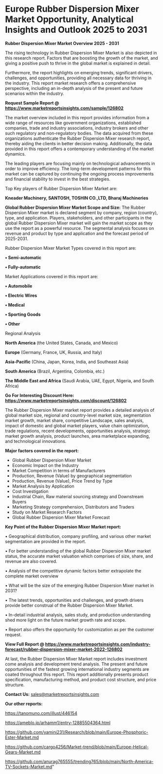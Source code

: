 # Europe Rubber Dispersion Mixer Market Opportunity, Analytical Insights and Outlook 2025 to 2031

<Strong> Rubber Dispersion Mixer Market Overview 2025 - 2031</strong>

The rising technology in Rubber Dispersion Mixer Market is also depicted in this research report. Factors that are boosting the growth of the market, and giving a positive push to thrive in the global market is explained in detail.

Furthermore, the report highlights on emerging trends, significant drivers, challenges, and opportunities, providing all necessary data for thriving in the industry. This report market research offers a comprehensive perspective, including an in-depth analysis of the present and future scenarios within the industry.

<strong>Request Sample Report @ <a href=https://www.marketreportsinsights.com/sample/126802>https://www.marketreportsinsights.com/sample/126802</a></strong>

The market overview included in this report provides information from a wide range of resources like government organizations, established companies, trade and industry associations, industry brokers and other such regulatory and non-regulatory bodies. The data acquired from these organizations authenticate the Rubber Dispersion Mixer research report, thereby aiding the clients in better decision making. Additionally, the data provided in this report offers a contemporary understanding of the market dynamics.

The leading players are focusing mainly on technological advancements in order to improve efficiency. The long-term development patterns for this market can be captured by continuing the ongoing process improvements and financial stability to invest in the best strategies.

Top Key players of Rubber Dispersion Mixer Market are:

<strong>Kneader Machinery, SANTOSH, TOSHIN CO.,LTD, Bharaj Machineries</strong>

<strong><b>Global Rubber Dispersion Mixer Market Scope and Size:</b></strong>
The Rubber Dispersion Mixer market is declared segment by company, region (country), type, and application. Players, stakeholders, and other participants in the global Rubber Dispersion Mixer market will gain the market scope as they use the report as a powerful resource. The segmental analysis focuses on revenue and product by type and application and the forecast period of 2025-2031.

Rubber Dispersion Mixer Market Types covered in this report are:

<strong>• Semi-automatic

• Fully-automatic</strong>

Market Applications covered in this report are:

<strong>• Automobile

• Electric Wires

• Medical

• Sporting Goods

• Other</strong> 

Regional Analysis

<strong>North America</strong> (the United States, Canada, and Mexico)

<strong>Europe</strong> (Germany, France, UK, Russia, and Italy)

<strong>Asia-Pacific</strong> (China, Japan, Korea, India, and Southeast Asia)

<strong>South America</strong> (Brazil, Argentina, Colombia, etc.)

<strong>The Middle East and Africa</strong> (Saudi Arabia, UAE, Egypt, Nigeria, and South Africa)

<strong>Go For Interesting Discount Here: <a href=https://www.marketreportsinsights.com/discount/126802>https://www.marketreportsinsights.com/discount/126802</a></strong>

The Rubber Dispersion Mixer market report provides a detailed analysis of global market size, regional and country-level market size, segmentation market growth, market share, competitive Landscape, sales analysis, impact of domestic and global market players, value chain optimization, trade regulations, recent developments, opportunities analysis, strategic market growth analysis, product launches, area marketplace expanding, and technological innovations.

<strong><b>Major factors covered in the report:</b></strong>
<ul>
  <li>Global Rubber Dispersion Mixer Market </li>
  <li>Economic Impact on the Industry</li>
  <li>Market Competition in terms of Manufacturers</li>
  <li>Production, Revenue (Value) by geographical segmentation</li>
  <li>Production, Revenue (Value), Price Trend by Type</li>
  <li>Market Analysis by Application</li>
  <li>Cost Investigation</li>
  <li>Industrial Chain, Raw material sourcing strategy and Downstream Buyers</li>
  <li>Marketing Strategy comprehension, Distributors and Traders</li>
  <li>Study on Market Research Factors</li>
  <li>Global Rubber Dispersion Mixer Market Forecast</li>
</ul>

<strong><b>Key Point of the Rubber Dispersion Mixer Market report:</b></strong>

• Geographical distribution, company profiling, and various other market segmentation are provided in the report.

• For better understanding of the global Rubber Dispersion Mixer market status, the accurate market valuation which comprises of size, share, and revenue are also covered.

• Analysis of the competitive dynamic factors better extrapolate the complete market overview

• What will be the size of the emerging Rubber Dispersion Mixer market in 2031?

• The latest trends, opportunities and challenges, and growth drivers provide better construal of the Rubber Dispersion Mixer Market.

• In-detail industrial analysis, sales study, and production understanding shed more light on the future market growth rate and scope.

• Report also offers the opportunity for customization as per the customer request.

<strong><b>View Full Report @ <a href=https://www.marketreportsinsights.com/industry-forecast/rubber-dispersion-mixer-market-2022-126802>https://www.marketreportsinsights.com/industry-forecast/rubber-dispersion-mixer-market-2022-126802</a></b></strong>


At last, the Rubber Dispersion Mixer Market report includes investment come analysis and development trend analysis. The present and future opportunities of the fastest growing international industry segments are coated throughout this report. This report additionally presents product specification, manufacturing method, and product cost structure, and price structure.

<strong>Contact Us:</strong>
sales@marketreportsinsights.com

<strong>Our other reports:</strong>

<a href=https://tanomuno.com/illust/446154>https://tanomuno.com/illust/446154</a>

<a href=https://ameblo.jp/arhamm1/entry-12885504364.html>https://ameblo.jp/arhamm1/entry-12885504364.html</a>

<a href=https://github.com/yamini231/Research/blob/main/Europe-Phosphoric-Ester-Market.md>https://github.com/yamini231/Research/blob/main/Europe-Phosphoric-Ester-Market.md</a>

<a href=https://github.com/cargo4256/Market-trend/blob/main/Europe-Helical-Gears-Market.md>https://github.com/cargo4256/Market-trend/blob/main/Europe-Helical-Gears-Market.md</a>

<a href=https://github.com/anurag765555/trending765/blob/main/North-America-TV-Sockets-Market.md>https://github.com/anurag765555/trending765/blob/main/North-America-TV-Sockets-Market.md</a>"
